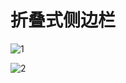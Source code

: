 # 折叠式侧边栏

![1](https://github.com/M-Rainbow180/easy-demo-img.git)

![2](https://github.com/M-Rainbow180/easy-demo-img.git/img/1.png)
